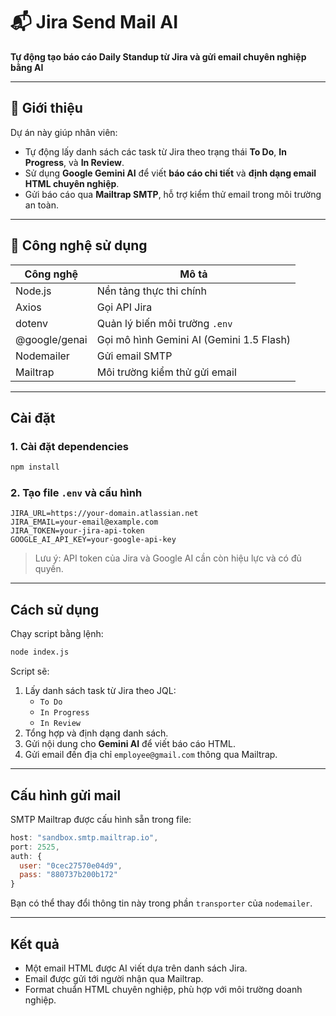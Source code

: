 # 📬 Jira Send Mail AI

**Tự động tạo báo cáo Daily Standup từ Jira và gửi email chuyên nghiệp bằng AI**

---

## 🧠 Giới thiệu

Dự án này giúp nhân viên:

- Tự động lấy danh sách các task từ Jira theo trạng thái **To Do**, **In Progress**, và **In Review**.
- Sử dụng **Google Gemini AI** để viết **báo cáo chi tiết** và **định dạng email HTML chuyên nghiệp**.
- Gửi báo cáo qua **Mailtrap SMTP**, hỗ trợ kiểm thử email trong môi trường an toàn.

---

## 🔧 Công nghệ sử dụng

| Công nghệ     | Mô tả                                    |
| ------------- | ---------------------------------------- |
| Node.js       | Nền tảng thực thi chính                  |
| Axios         | Gọi API Jira                             |
| dotenv        | Quản lý biến môi trường `.env`           |
| @google/genai | Gọi mô hình Gemini AI (Gemini 1.5 Flash) |
| Nodemailer    | Gửi email SMTP                           |
| Mailtrap      | Môi trường kiểm thử gửi email            |

---

## Cài đặt


### 1. Cài đặt dependencies

```bash
npm install
```

### 2. Tạo file `.env` và cấu hình

```env
JIRA_URL=https://your-domain.atlassian.net
JIRA_EMAIL=your-email@example.com
JIRA_TOKEN=your-jira-api-token
GOOGLE_AI_API_KEY=your-google-api-key
```

> Lưu ý: API token của Jira và Google AI cần còn hiệu lực và có đủ quyền.

---

## Cách sử dụng

Chạy script bằng lệnh:

```bash
node index.js
```

Script sẽ:

1. Lấy danh sách task từ Jira theo JQL:
   - `To Do`
   - `In Progress`
   - `In Review`
2. Tổng hợp và định dạng danh sách.
3. Gửi nội dung cho **Gemini AI** để viết báo cáo HTML.
4. Gửi email đến địa chỉ `employee@gmail.com` thông qua Mailtrap.

---

## Cấu hình gửi mail

SMTP Mailtrap được cấu hình sẵn trong file:

```js
host: "sandbox.smtp.mailtrap.io",
port: 2525,
auth: {
  user: "0cec27570e04d9",
  pass: "880737b200b172"
}
```

Bạn có thể thay đổi thông tin này trong phần `transporter` của `nodemailer`.

---

## Kết quả

- Một email HTML được AI viết dựa trên danh sách Jira.
- Email được gửi tới người nhận qua Mailtrap.
- Format chuẩn HTML chuyên nghiệp, phù hợp với môi trường doanh nghiệp.
